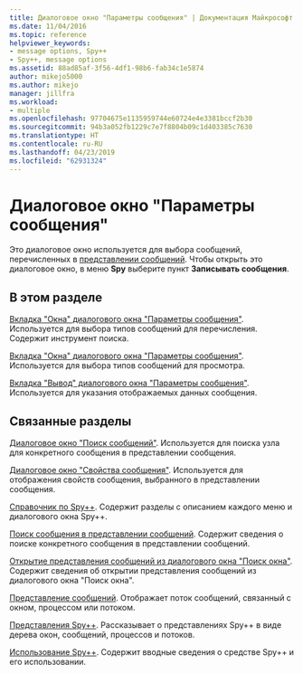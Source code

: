 ```yaml
---
title: Диалоговое окно "Параметры сообщения" | Документация Майкрософт
ms.date: 11/04/2016
ms.topic: reference
helpviewer_keywords:
- message options, Spy++
- Spy++, message options
ms.assetid: 88ad85af-3f56-4df1-98b6-fab34c1e5874
author: mikejo5000
ms.author: mikejo
manager: jillfra
ms.workload:
- multiple
ms.openlocfilehash: 97704675e1135959744e60724e4e3381bccf2b30
ms.sourcegitcommit: 94b3a052fb1229c7e7f8804b09c1d403385c7630
ms.translationtype: HT
ms.contentlocale: ru-RU
ms.lasthandoff: 04/23/2019
ms.locfileid: "62931324"
---
```

# <a name="message-options-dialog-box"></a>Диалоговое окно "Параметры сообщения"
Это диалоговое окно используется для выбора сообщений, перечисленных в [представлении сообщений](../debugger/messages-view.md). Чтобы открыть это диалоговое окно, в меню **Spy** выберите пункт **Записывать сообщения**.

## <a name="in-this-section"></a>В этом разделе
 [Вкладка "Окна" диалогового окна "Параметры сообщения"](../debugger/windows-tab-message-options-dialog-box.md). Используется для выбора типов сообщений для перечисления. Содержит инструмент поиска.

 [Вкладка "Окна" диалогового окна "Параметры сообщения"](../debugger/messages-tab-message-options-dialog-box.md). Используется для выбора типов сообщений для просмотра.

 [Вкладка "Вывод" диалогового окна "Параметры сообщения"](../debugger/output-tab-message-options-dialog-box.md). Используется для указания отображаемых данных сообщения.

## <a name="related-sections"></a>Связанные разделы
 [Диалоговое окно "Поиск сообщений"](../debugger/message-search-dialog-box.md). Используется для поиска узла для конкретного сообщения в представлении сообщения.

 [Диалоговое окно "Свойства сообщения"](../debugger/message-properties-dialog-box.md). Используется для отображения свойств сообщения, выбранного в представлении сообщения.

 [Справочник по Spy++](../debugger/spy-increment-reference.md). Содержит разделы с описанием каждого меню и диалогового окна Spy++.

 [Поиск сообщения в представлении сообщений](../debugger/how-to-search-for-a-message-in-messages-view.md). Содержит сведения о поиске конкретного сообщения в представлении сообщений.

 [Открытие представления сообщений из диалогового окна "Поиск окна"](../debugger/how-to-open-messages-view-from-find-window.md). Содержит сведения об открытии представления сообщений из диалогового окна "Поиск окна".

 [Представление сообщений](../debugger/messages-view.md). Отображает поток сообщений, связанный с окном, процессом или потоком.

 [Представления Spy++](../debugger/spy-increment-views.md). Рассказывает о представлениях Spy++ в виде дерева окон, сообщений, процессов и потоков.

 [Использование Spy++](../debugger/using-spy-increment.md). Содержит вводные сведения о средстве Spy++ и его использовании.